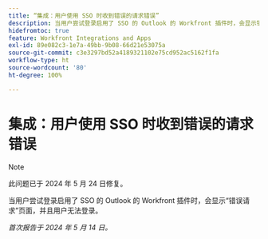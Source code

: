 ```yaml
---
title: “集成：用户使用 SSO 时收到错误的请求错误”
description: 当用户尝试登录启用了 SSO 的 Outlook 的 Workfront 插件时，会显示错误请求页面，并且用户无法登录。
hidefromtoc: true
feature: Workfront Integrations and Apps
exl-id: 89e082c3-1e7a-49bb-9b08-66d21e53075a
source-git-commit: c3e3297bd52a4189321102e75cd952ac5162f1fa
workflow-type: ht
source-wordcount: '80'
ht-degree: 100%

---
```


# 集成：用户使用 SSO 时收到错误的请求错误

>[!NOTE]
>
>此问题已于 2024 年 5 月 24 日修复。

当用户尝试登录启用了 SSO 的 Outlook 的 Workfront 插件时，会显示“错误请求”页面，并且用户无法登录。

_首次报告于 2024 年 5 月 14 日。_

